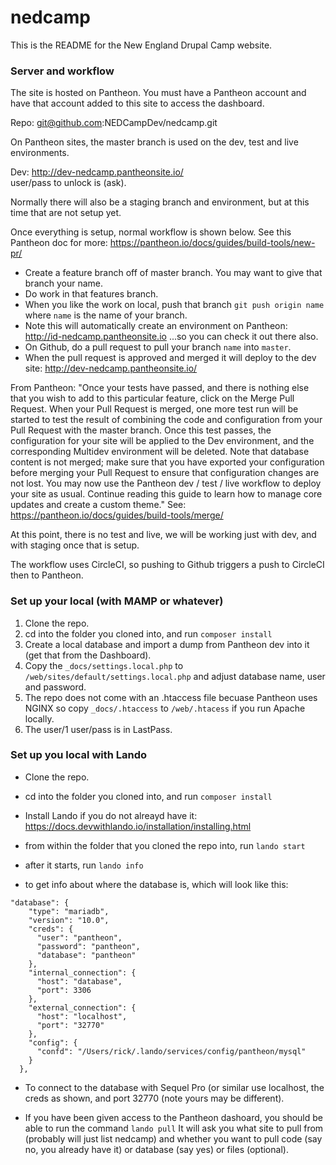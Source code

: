 # nedcamp

This is the README for the New England Drupal Camp website.

### Server and workflow 

The site is hosted on Pantheon. You must have a Pantheon account and have that account added to this site to access the dashboard. 

Repo: git@github.com:NEDCampDev/nedcamp.git

On Pantheon sites, the master branch is used on the dev, test and live environments.

Dev:  http://dev-nedcamp.pantheonsite.io/  
user/pass to unlock is (ask). 

Normally there will also be a staging branch and environment, but at this time that are not setup yet.

Once everything is setup, normal workflow is shown below. See this Pantheon doc for more:  https://pantheon.io/docs/guides/build-tools/new-pr/ 

- Create a feature branch off of master branch. You may want to give that branch your name.
- Do work in that features branch.
- When you like the work on local, push that branch `git push origin name` where `name` is the name of your branch.
- Note this will automatically create an environment on Pantheon:  http://id-nedcamp.pantheonsite.io  ...so you can check it out there also. 
- On Github, do a pull request to pull your branch `name` into `master`. 
- When the pull request is approved and merged it will deploy to the dev site:  http://dev-nedcamp.pantheonsite.io/

From Pantheon:
"Once your tests have passed, and there is nothing else that you wish to add to this particular feature, click on the Merge Pull Request.
When your Pull Request is merged, one more test run will be started to test the result of combining the code and configuration from your Pull Request with the master branch. Once this test passes, the configuration for your site will be applied to the Dev environment, and the corresponding Multidev environment will be deleted. Note that database content is not merged; make sure that you have exported your configuration before merging your Pull Request to ensure that configuration changes are not lost.
You may now use the Pantheon dev / test / live workflow to deploy your site as usual. Continue reading this guide to learn how to manage core updates and create a custom theme."
See: https://pantheon.io/docs/guides/build-tools/merge/

At this point, there is no test and live, we will be working just with dev, and with staging once that is setup. 

The workflow uses CircleCI, so pushing to Github triggers a push to CircleCI then to Pantheon. 


### Set up your local (with MAMP or whatever) 

1. Clone the repo.
2. cd into the folder you cloned into, and run `composer install`
3. Create a local database and import a dump from Pantheon dev into it (get that from the Dashboard).
4. Copy the `_docs/settings.local.php` to `/web/sites/default/settings.local.php` and adjust database name, user and password. 
5. The repo does not come with an .htaccess file becuase Pantheon uses NGINX so copy `_docs/.htaccess` to `/web/.htacess` if you run Apache locally.
6. The user/1 user/pass is in LastPass.

### Set up you local with Lando

- Clone the repo.
- cd into the folder you cloned into, and run `composer install`
- Install Lando if you do not alreayd have it: https://docs.devwithlando.io/installation/installing.html
- from within the folder that you cloned the repo into, run `lando start`

- after it starts, run `lando info`

- to get info about where the database is, which will look like this:

```
"database": {
    "type": "mariadb",
    "version": "10.0",
    "creds": {
      "user": "pantheon",
      "password": "pantheon",
      "database": "pantheon"
    },
    "internal_connection": {
      "host": "database",
      "port": 3306
    },
    "external_connection": {
      "host": "localhost",
      "port": "32770"
    },
    "config": {
      "confd": "/Users/rick/.lando/services/config/pantheon/mysql"
    }
  },  
```
- To connect to the database with Sequel Pro (or similar use localhost, the creds as shown, and port 32770 (note yours may be different). 

- If you have been given access to the Pantheon dashoard, you should be able to run the command `lando pull`  It will ask you what site to pull from (probably will just list nedcamp) and whether you want to pull code (say no, you already have it) or database (say yes) or files (optional). 



